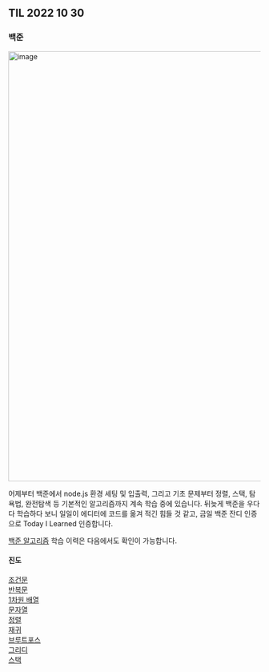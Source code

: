 ## TIL 2022 10 30

### 백준

<img width="859" alt="image" src="https://user-images.githubusercontent.com/85447054/198885645-18531168-c286-4e50-9856-2bed05e9b377.png">

어제부터 백준에서 node.js 환경 세팅 및 입출력, 그리고 기초 문제부터 정렬, 스택, 탐욕법, 완전탐색 등 기본적인 알고리즘까지 계속 학습 중에 있습니다.
뒤늦게 백준을 우다다 학습하다 보니 일일이 에디터에 코드를 옮겨 적긴 힘들 것 같고, 금일 백준 잔디 인증으로 Today I Learned 인증합니다.

[백준 알고리즘](https://github.com/BaikSeungJeon/Algorithm/tree/main/BoJ) 학습 이력은 다음에서도 확인이 가능합니다.

#### 진도

[조건문](https://www.acmicpc.net/step/4)<br>
[반복문](https://www.acmicpc.net/step/3)<br>
[1차원 배열](https://www.acmicpc.net/step/6)<br>
[문자열](https://www.acmicpc.net/step/7)<br>
[정렬](https://www.acmicpc.net/step/9)<br>
[재귀](https://www.acmicpc.net/step/19)<br>
[브루트포스](https://www.acmicpc.net/step/22)<br>
[그리디](https://www.acmicpc.net/step/33)<br>
[스택](https://www.acmicpc.net/step/11)
